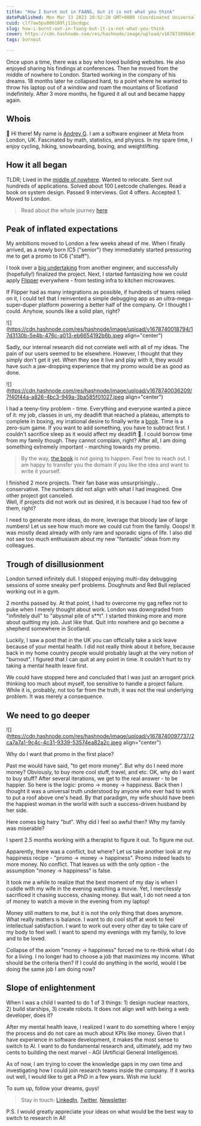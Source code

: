 ```yaml
---
title: "How I burnt out in FAANG, but it is not what you think"
datePublished: Mon Mar 13 2023 20:52:20 GMT+0000 (Coordinated Universal Time)
cuid: clf7aw5pu000109lj11bcdqpc
slug: how-i-burnt-out-in-faang-but-it-is-not-what-you-think
cover: https://cdn.hashnode.com/res/hashnode/image/upload/v1678739966452/a375187f-5b12-416f-acb8-621307116bc3.jpeg
tags: burnout

---
```


Once upon a time, there was a boy who loved building websites. He also enjoyed sharing his findings at conferences. Then he moved from the middle of nowhere to London. Started working in the company of his dreams. 18 months later he collapsed hard, to a point where he wanted to throw his laptop out of a window and roam the mountains of Scotland indefinitely. After 3 more months, he figured it all out and became happy again.

  
## Whois

👋 Hi there! My name is [Andrey G](https://goncharov.ai/). I am a software engineer at Meta from London, UK. Fascinated by math, statistics, and physics. In my spare time, I enjoy cycling, hiking, snowboarding, boxing, and weightlifting.

  
## How it all began

TLDR; Lived in the [middle of nowhere](https://en.wikipedia.org/wiki/Voronezh). Wanted to relocate. Sent out hundreds of applications. Solved about 100 Leetcode challenges. Read a book on system design. Passed 9 interviews. Got 4 offers. Accepted 1. Moved to London.

> Read about the whole journey [here](https://blog.goncharov.ai/how-i-got-multiple-faang-offers-in-europe)

## Peak of inflated expectations

My ambitions moved to London a few weeks ahead of me. When I finally arrived, as a newly born IC5 ("senior") they immediately started pressuring me to get a promo to IC6 ("staff").

I took over a [big undertaking](https://fbflipper.com/blog/2022/05/20/preparing-for-headless-flipper/) from another engineer, and successfully (hopefully!) finalized the project. Next, I started fantasizing how we could apply [Flipper](https://fbflipper.com/) everywhere - from testing infra to kitchen microwaves.

If Flipper had as many integrations as possible, if hundreds of teams relied on it, I could tell that I reinvented a simple debugging app as an ultra-mega-super-duper platform powering a better half of the company. Or I thought I could. Anyhow, sounds like a solid plan, right?

![](https://cdn.hashnode.com/res/hashnode/image/upload/v1678740018794/17d3130b-5e4b-476c-a013-eb6654192b6b.jpeg align="center")

Sadly, our internal research did not correlate well with all of my ideas. The pain of our users seemed to be elsewhere. However, I thought that they simply don't get it yet. When they see it live and play with it, they would have such a jaw-dropping experience that my promo would be as good as done.

![](https://cdn.hashnode.com/res/hashnode/image/upload/v1678740036209/7f40f44a-a826-4bc3-949a-3ba585f01027.jpeg align="center")

I had a teeny-tiny problem - time. Everything and everyone wanted a piece of it: my job, classes in uni, my deadlift that reached a plateau, attempts to complete in boxing, my irrational desire to finally write a [book](https://frontendhistory.dev/). Time is a zero-sum game. If you want to add something, you have to subtract first. I couldn't sacrifice sleep as it would affect my deadlift 🤦. I could borrow time from my family though. They cannot complain, right? After all, I am doing something extremely important - marching towards my promo.

> By the way, [the book](https://frontendhistory.dev/) is not going to happen. Feel free to reach out. I am happy to transfer you the domain if you like the idea and want to write it yourself.

  
I finished 2 more projects. Their fan base was unsurprisingly... conservative. The numbers did not align with what I had imagined. One other project got canceled.  
Well, if projects did not work out as desired, it is because I had too few of them, right?

I need to generate more ideas, do more, leverage that bloody law of large numbers! Let us see how much more we could cut from the family. Ooops! It was mostly dead already with only rare and sporadic signs of life. I also did not see too much enthusiasm about my new "fantastic" ideas from my colleagues.

  
## Trough of disillusionment

London turned infinitely dull. I stopped enjoying multi-day debugging sessions of some sneaky perf problems. Doughnuts and Red Bull replaced working out in a gym.  

2 months passed by. At that point, I had to overcome my gag reflex not to puke when I merely thought about work. London was downgraded from "infinitely dull" to "abysmal pile of s\*\*t". I started thinking more and more about quitting my job. Just like that. Quit into nowhere and go become a shepherd somewhere in Scotland.  

Luckily, I saw a post that in the UK you can officially take a sick leave because of your mental health. I did not really think about it before, because back in my home country people would probably laugh at the very notion of "burnout". I figured that I can quit at any point in time. It couldn't hurt to try taking a mental health leave first.  

We could have stopped here and concluded that I was just an arrogant prick thinking too much about myself, too sensitive to handle a project failure. While it is, probably, not too far from the truth, it was not the real underlying problem. It was merely a consequence.

  
## We need to go deeper

![](https://cdn.hashnode.com/res/hashnode/image/upload/v1678740097737/2ca7a7a1-9c4c-4c31-9339-53574ea82a2c.jpeg align="center")

Why do I want that promo in the first place?

Past me would have said, "to get more money". But why do I need more money? Obviously, to buy more cool stuff, travel, and etc. OK, why do I want to buy stuff? After several iterations, we get to the real answer - to be happier. So here is the logic: promo -&gt; money -&gt; happiness. Back then I thought it was a universal truth understood by anyone who ever had to work to put a roof above one's head. By that paradigm, my wife should have been the happiest woman in the world with such a success-driven husband by her side.

Here comes big hairy "but". Why did I feel so awful then? Why my family was miserable?

I spent 2.5 months working with a therapist to figure it out. To figure me out.  

Apparently, there was a conflict, but where? Let us take another look at my happiness recipe - "promo -&gt; money -&gt; happiness". Promo indeed leads to more money. No conflict. That leaves us with the only option - the assumption "money -&gt; happiness" is false.  

It took me a while to realize that the best moment of my day is when I cuddle with my wife in the evening watching a movie. Yet, I mercilessly sacrificed it chasing success, chasing money. But wait, I do not need a ton of money to watch a movie in the evening from my laptop!  

Money still matters to me, but it is not the only thing that does anymore. What really matters is balance. I want to do cool stuff at work to feel intellectual satisfaction. I want to work out every other day to take care of my body to feel well. I want to spend my evenings with my family, to love and to be loved.  

Collapse of the axiom "money -&gt; happiness" forced me to re-think what I do for a living. I no longer had to choose a job that maximizes my income. What should be the criteria then? If I could do anything in the world, would I be doing the same job I am doing now?  

## Slope of enlightenment

When I was a child I wanted to do 1 of 3 things: 1) design nuclear reactors, 2) build starships, 3) create robots. It does not align well with being a web developer, does it?  

After my mental health leave, I realized I want to do something where I enjoy the process and do not care as much about KPIs like money. Given that I have experience in software development, it makes the most sense to switch to AI. I want to do fundamental research and, ultimately, add my two cents to building the next marvel - AGI (Artificial General Intelligence).  

As of now, I am trying to cover the knowledge gaps in my own time and investigating how I could join research teams inside the company. If it works out well, I would like to get a PhD in a few years. Wish me luck!  

To sum up, follow your dreams, guys!  

> Stay in touch: [LinkedIn](https://www.linkedin.com/in/aigoncharov/), [Twitter](https://twitter.com/ai_goncharov), [Newsletter](https://blog.goncharov.ai/newsletter).

P.S. I would greatly appreciate your ideas on what would be the best way to switch to research in AI!